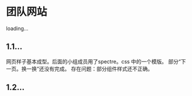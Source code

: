 # 团队网站

loading...

## 1.1... 

网页样子基本成型。后面的小组成员用了spectre。css 中的一个模版。
部分“下一页。换一换”还没有完成。
存在问题：部分组件样式还不正确。

## 1.2...